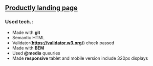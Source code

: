 ## [Productly landing page](https://robertorobello.github.io/productly)

### Used tech.:
* Made with **git**
* Semantic HTML
* Validator(**https://validator.w3.org/**) check passed
* Made with **BEM**
* Used **@media** queuries
* Made **responsive** tablet and mobile version include 320px displays

